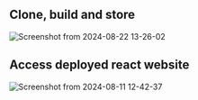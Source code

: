 ## Clone, build and store
![Screenshot from 2024-08-22 13-26-02](https://github.com/user-attachments/assets/ad4c0390-d615-4bf7-a5ea-70bcdab9bf1b)

## Access deployed react website
![Screenshot from 2024-08-11 12-42-37](https://github.com/user-attachments/assets/a0825e82-ec53-4385-b035-c312c4740ad4)

